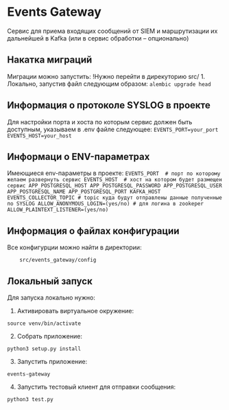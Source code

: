 # Events Gateway

Сервис для приема входящих сообщений от SIEM и маршрутизации их дальнейшей в Kafka (или в сервис обработки – опционально)

## Накатка миграций
Миграции можно запустить:
    !Нужно перейти в дирекуторию src/
    1. Локально, запустив файл следующим образом:
        ```
        alembic upgrade head
        ```

## Информация о протоколе SYSLOG в проекте
Для настройки порта и хоста по которым сервис должен быть доступным, указываем в .env файле следующее:
    ```
    EVENTS_PORT=your_port
    EVENTS_HOST=your_host
    ```

## Информаци о ENV-параметрах
Имеющиеся env-параметры в проекте:
    ```
    EVENTS_PORT  # порт по которому желаем развернуть сервис
    EVENTS_HOST  # хост на котором будет размещен сервис
    APP_POSTGRESQL_HOST
    APP_POSTGRESQL_PASSWORD
    APP_POSTGRESQL_USER
    APP_POSTGRESQL_NAME
    APP_POSTGRESQL_PORT
    KAFKA_HOST
    EVENTS_COLLECTOR_TOPIC # topic куда будут отправлены данные полученные по SYSLOG
    ALLOW_ANONYMOUS_LOGIN=(yes/no) # для логина в zookeper
    ALLOW_PLAINTEXT_LISTENER=(yes/no)
    ```

## Информация о файлах конфигурации
Все конфигурции можно найти в директории:
```
    src/events_gateway/config
```

## Локальный запуск

Для запуска локально нужно:
1. Активировать виртуальное окружение: 
```
source venv/bin/activate
```
2. Собрать приложение: 
``` 
python3 setup.py install
```
3. Запустить приложение: 
``` 
events-gateway
```
4. Запустить тестовый клиент для отправки сообщения:
```
python3 test.py
```